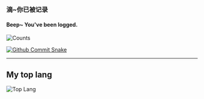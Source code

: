 ### 滴~你已被记录
#### Beep~ You've been logged.

![Counts](https://count.getloli.com/@Sn0wo2?name=Sn0wo2&theme=moebooru-h&padding=5&offset=0&align=top&scale=1&pixelated=0&darkmode=auto)

[![Github Commit Snake](https://raw.githubusercontent.com/Sn0wo2/Sn0wo2/refs/heads/output/github-contribution-grid-snake.svg)](##)

---

## My top lang
![Top Lang](https://capsule-render.vercel.app/api?type=egg&height=300&color=gradient&text=Golang%20Java%20Python%20Vue&section=footer&reversal=true&textBg=false&animation=fadeIn)
